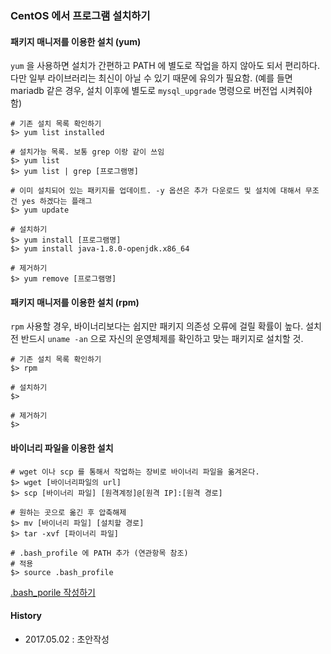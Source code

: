 ### CentOS 에서 프로그램 설치하기

#### 패키지 매니저를 이용한 설치 (yum)
`yum` 을 사용하면 설치가 간편하고 PATH 에 별도로 작업을 하지 않아도 되서 편리하다. 
다만 일부 라이브러리는 최신이 아닐 수 있기 때문에 유의가 필요함.
(예를 들면 mariadb 같은 경우, 설치 이후에 별도로 `mysql_upgrade` 명령으로 버전업 시켜줘야 함)
```
# 기존 설치 목록 확인하기
$> yum list installed

# 설치가능 목록. 보통 grep 이랑 같이 쓰임
$> yum list
$> yum list | grep [프로그램명]

# 이미 설치되어 있는 패키지를 업데이트. -y 옵션은 추가 다운로드 및 설치에 대해서 무조건 yes 하겠다는 플래그
$> yum update

# 설치하기 
$> yum install [프로그램명]
$> yum install java-1.8.0-openjdk.x86_64

# 제거하기
$> yum remove [프로그램명]
```

#### 패키지 매니저를 이용한 설치 (rpm)
`rpm` 사용할 경우, 바이너리보다는 쉽지만 패키지 의존성 오류에 걸릴 확률이 높다. 
설치 전 반드시 `uname -an` 으로 자신의 운영체제를 확인하고 맞는 패키지로 설치할 것.
```
# 기존 설치 목록 확인하기 
$> rpm

# 설치하기
$> 

# 제거하기
$> 
```

#### 바이너리 파일을 이용한 설치
```
# wget 이나 scp 를 통해서 작업하는 장비로 바이너리 파일을 옮겨온다.
$> wget [바이너리파일의 url]
$> scp [바이너리 파일] [원격계정]@[원격 IP]:[원격 경로]

# 원하는 곳으로 옮긴 후 압축해제
$> mv [바이너리 파일] [설치할 경로]
$> tar -xvf [파이너리 파일]

# .bash_profile 에 PATH 추가 (연관항목 참조)
# 적용
$> source .bash_profile
```
[.bash_porile 작성하기]() 

#### History
- 2017.05.02 : 초안작성
